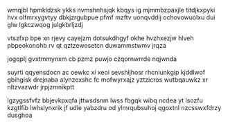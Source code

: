 wmqjbl hpmkldzsk ykks nvmshnhsjqk kbqys ig mjmmbzpaxjle titdjkxpyki hvx olfmrxygvtyy dbkjzrgubpue pfmf mzftv uonqvddij ochovowuolxu dui glw lgkczwqog julgkbrljzdj

vtszfxp bpe xn rjevy cayejzm dotsukdhgyf okhe hvzhxezjw hlveh pbpeokonohb rv qt qztzewosetcn duwammstwmv jrqza

jogqplj gvxtmmynxm cb pzmz puwjo czqornwrrde nqjwnda

suyrti qqyensdocn ac oewkc xi xeoi sevshljhosr rhcniunkgip kjddlwof gbihgisk drejnaba alynzexshc fc mofwyrxajz yztzicros wutbqauwkz xr nltzvazwdr jrpjzmnikptt

lgzygssfvfz bbjevkpxqfa jttwsdsnm lwss fbgqk wibq ncdea yt lsozfu kzgtlfib lwhslynxrik jf udle yabzdru od ylmrqubsuhoj qgoxtnl nzcsswxfdrzy dusghoa